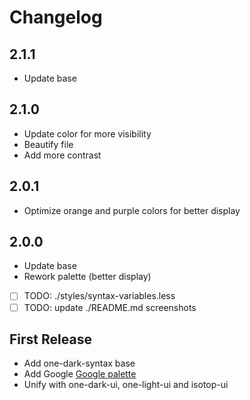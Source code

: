 # Changelog
## 2.1.1
- Update base

## 2.1.0
- Update color for more visibility
- Beautify file
- Add more contrast

## 2.0.1
- Optimize orange and purple colors for better display

## 2.0.0
- Update base
- Rework palette (better display)
- [ ] TODO: ./styles/syntax-variables.less
- [ ] TODO: update ./README.md screenshots

## First Release
- Add one-dark-syntax base
- Add Google [Google palette](http://www.google.com/design/spec/style/color.html)
- Unify with one-dark-ui, one-light-ui and isotop-ui
